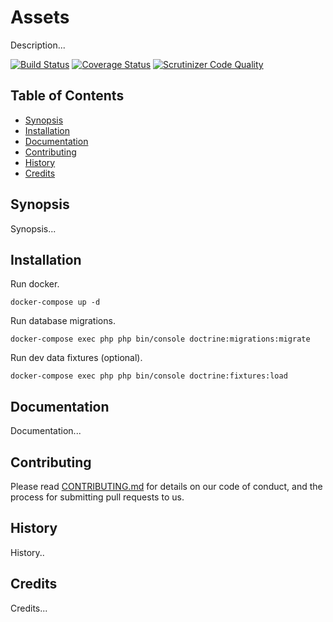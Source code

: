 # Assets

Description...

[![Build Status](https://travis-ci.org/DigitalState/Assets.svg?branch=develop)](https://travis-ci.org/DigitalState/Assets)
[![Coverage Status](https://coveralls.io/repos/github/DigitalState/Assets/badge.svg?branch=develop)](https://coveralls.io/github/DigitalState/Assets?branch=develop)
[![Scrutinizer Code Quality](https://scrutinizer-ci.com/g/DigitalState/Assets/badges/quality-score.png?b=develop)](https://scrutinizer-ci.com/g/DigitalState/Assets/?branch=develop)

## Table of Contents

- [Synopsis](#synopsis)
- [Installation](#installation)
- [Documentation](#documentation)
- [Contributing](#contributing)
- [History](#history)
- [Credits](#credits)

## Synopsis

Synopsis...

## Installation

Run docker.

```
docker-compose up -d
```

Run database migrations.

```
docker-compose exec php php bin/console doctrine:migrations:migrate
```

Run dev data fixtures (optional).

```
docker-compose exec php php bin/console doctrine:fixtures:load
```

## Documentation

Documentation...

## Contributing

Please read [CONTRIBUTING.md](CONTRIBUTING.md) for details on our code of conduct, and the process for submitting pull requests to us.

## History

History..

## Credits

Credits...
